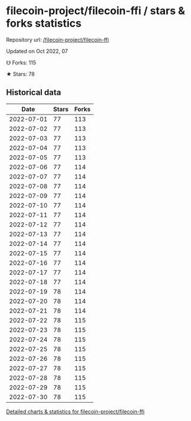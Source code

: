 # filecoin-project/filecoin-ffi / stars & forks statistics

Repository url: [/filecoin-project/filecoin-ffi](https://github.com/filecoin-project/filecoin-ffi)

Updated on Oct 2022, 07

☋ Forks: 115

★ Stars: 78

## Historical data
| Date | Stars | Forks |
|------|-------|-------|
| 2022-07-01 | 77 | 113 | 
| 2022-07-02 | 77 | 113 | 
| 2022-07-03 | 77 | 113 | 
| 2022-07-04 | 77 | 113 | 
| 2022-07-05 | 77 | 113 | 
| 2022-07-06 | 77 | 114 | 
| 2022-07-07 | 77 | 114 | 
| 2022-07-08 | 77 | 114 | 
| 2022-07-09 | 77 | 114 | 
| 2022-07-10 | 77 | 114 | 
| 2022-07-11 | 77 | 114 | 
| 2022-07-12 | 77 | 114 | 
| 2022-07-13 | 77 | 114 | 
| 2022-07-14 | 77 | 114 | 
| 2022-07-15 | 77 | 114 | 
| 2022-07-16 | 77 | 114 | 
| 2022-07-17 | 77 | 114 | 
| 2022-07-18 | 77 | 114 | 
| 2022-07-19 | 78 | 114 | 
| 2022-07-20 | 78 | 114 | 
| 2022-07-21 | 78 | 114 | 
| 2022-07-22 | 78 | 115 | 
| 2022-07-23 | 78 | 115 | 
| 2022-07-24 | 78 | 115 | 
| 2022-07-25 | 78 | 115 | 
| 2022-07-26 | 78 | 115 | 
| 2022-07-27 | 78 | 115 | 
| 2022-07-28 | 78 | 115 | 
| 2022-07-29 | 78 | 115 | 
| 2022-07-30 | 78 | 115 | 


[Detailed charts & statistics for filecoin-project/filecoin-ffi](https://reviewgithub.com/rep/filecoin-project/filecoin-ffi)
